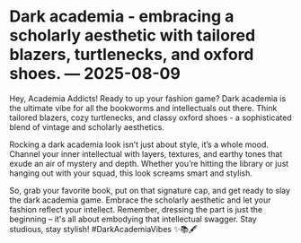 # Dark academia - embracing a scholarly aesthetic with tailored blazers, turtlenecks, and oxford shoes. — 2025-08-09

Hey, Academia Addicts! Ready to up your fashion game? Dark academia is the ultimate vibe for all the bookworms and intellectuals out there. Think tailored blazers, cozy turtlenecks, and classy oxford shoes - a sophisticated blend of vintage and scholarly aesthetics.

Rocking a dark academia look isn’t just about style, it’s a whole mood. Channel your inner intellectual with layers, textures, and earthy tones that exude an air of mystery and depth. Whether you’re hitting the library or just hanging out with your squad, this look screams smart and stylish.

So, grab your favorite book, put on that signature cap, and get ready to slay the dark academia game. Embrace the scholarly aesthetic and let your fashion reflect your intellect. Remember, dressing the part is just the beginning – it's all about embodying that intellectual swagger. Stay studious, stay stylish! #DarkAcademiaVibes ✨📚🖋️